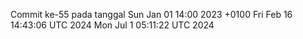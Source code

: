 Commit ke-55 pada tanggal Sun Jan 01 14:00 2023 +0100
Fri Feb 16 14:43:06 UTC 2024
Mon Jul  1 05:11:22 UTC 2024
